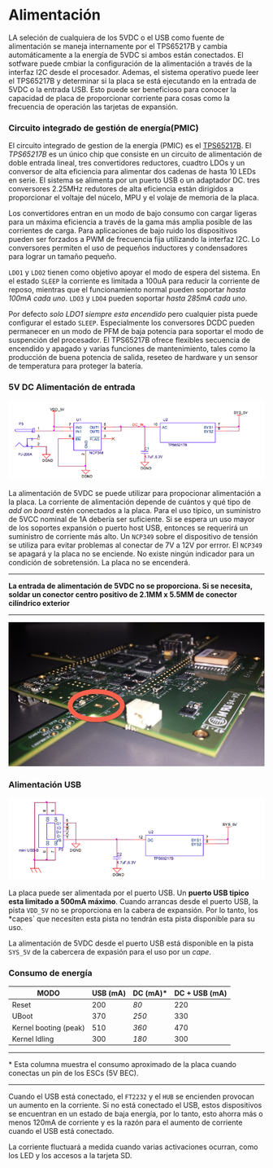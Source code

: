 # Alimentación

LA seleción de cualquiera de los 5VDC o el USB como fuente de alimentación se maneja internamente por el TPS65217B y cambia automáticamente a la energía de 5VDC si ambos están conectados. El sotfware puede cmbiar la configuración de la alimentación a través de la interfaz I2C desde el procesador. Ademas, el sistema operativo puede leer el TPS65217B y determinar si la placa se está ejecutando en la entrada de 5VDC o la entrada USB. Esto puede ser beneficioso para conocer la capacidad de placa de proporcionar corriente para cosas como la frecuencia de operación las tarjetas de expansión.

### Circuito integrado de gestión de energía(PMIC)

El circuito integrado de gestion de la energía (PMIC) es el [TPS65217B](http://www.ti.com/product/tps65217b). El *TPS65217B* es un único chip que consiste en un circuito de alimentación de doble entrada lineal, tres convertidores reductores, cuadtro LDOs y un conversor de alta eficiencia para alimentar dos cadenas de hasta 10 LEDs en serie. El sistema se alimenta por un puerto USB o un adaptador DC. tres conversores 2.25MHz redutores de alta eficiencia están dirigidos a proporcionar el voltaje del núcelo, MPU y el volaje de memoria de la placa.

Los convertidores entran en un modo de bajo consumo con cargar ligeras para un máxima eficiencia a través de la gama más amplia posible de las corrientes de carga. Para aplicaciones de bajo ruido los dispositivos pueden ser forzados a PWM de frecuencia fija utilizando la interfaz I2C. Lo conversores permiten el uso de pequeños inductores y condensadores para lograr un tamaño pequeño.

`LDO1` y `LDO2` tienen como objetivo apoyar el modo de espera del sistema. En el estado `SLEEP` la corriente es limitada a 100uA para reducir la corriente de reposo, mientras que el funcionamiento normal pueden soportar *hasta 100mA cada uno*. `LDO3` y `LDO4` pueden soportar *hasta 285mA cada uno*.

Por defecto *solo LDO1 siempre esta encendido* pero cualquier pista puede configurar el estado `SLEEP`. Especialmente los conversores DCDC pueden permanecer en un modo de PFM de baja potencia para soportar el modo de suspención del procesador. El TPS65217B ofrece flexibles secuencia de encendido y apagado y varias funciones de mantenimiento, tales como la producción de buena potencia de salida, reseteo de hardware y un sensor de temperatura para proteger la batería.

### 5V DC Alimentación de entrada


![5v](../img/hardware/5v.png)

La alimentación de 5VDC se puede utilizar para propocionar alimentación a la placa. La corriente de alimentación depende de cuántos y qué tipo de *add on board* estén conectados a la placa. Para el uso típico, un suministro de 5VCC nominal de 1A debería ser suficiente. Si se espera un uso mayor de los soportes expansión o puerto host USB, entonces se requerirá un suministro de corriente más alto. Un `NCP349` sobre el dispositivo de tensión se utiliza para evitar problemas al conectar de 7V a 12V por errror. El `NCP349` se apagará y la placa no se enciende. No existe ningún indicador para un condición de sobretensión. La placa no se encenderá.

------

**La entrada de alimentación de 5VDC no se proporciona. Si se necesita, soldar un conector centro positivo de 2.1MM x 5.5MM de conector cilíndrico exterior**

------

![5v](../../en/img/hardware/5vconnector.jpg)

### Alimentación USB

![5v](../../en/img/hardware/usbpower.png)

La placa puede ser alimentada por el puerto USB. Un **puerto USB tipico esta limitado a 500mA máximo**. Cuando arrancas desde el puerto USB, la pista `VDD_5V` no se proporciona en la cabera de expansión. Por lo tanto, los *capes` que necesiten esta pista no tendrán esta pista disponible para su uso.

La alimentación de 5VDC desde el puerto USB está disponible en la pista `SYS_5V` de la cabercera de expasión para el uso por un *cape*.

### Consumo de energía

| MODO | USB (mA) | DC (mA)* | DC + USB (mA) |
| -----|-----|----|----------|
| Reset| 200 | *80* | 220 |
| UBoot | 370 | *250* | 330 |
| Kernel booting (peak) | 510 | *360* | 470 |
| Kernel Idling | 300 | *180* | 300 |

---

\* Esta columna muestra el consumo aproximado de la placa cuando conectas un pin de los ESCs (5V BEC).

---

Cuando el USB está conectado, el `FT2232` y el `HUB` se encienden provocan un aumento en la corriente. Si no está conectado el USB, estos dispositivos se encuentran en un estado de baja energía, por lo tanto, esto ahorra más o menos 120mA de corriente y es la razón para el aumento de corriente cuando el USB está conectado.

La corriente fluctuará a medida cuando varias activaciones ocurran, como los LED y los accesos a la tarjeta SD.